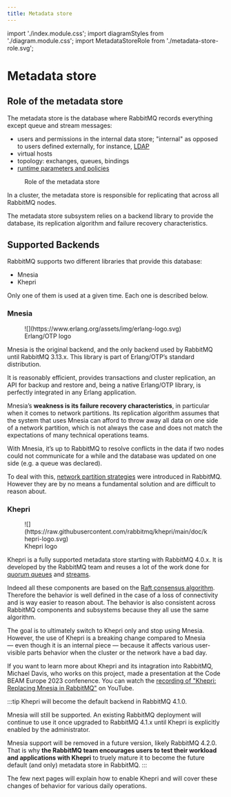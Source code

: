 ```yaml
---
title: Metadata store
---
```


import './index.module.css';
import diagramStyles from './diagram.module.css';
import MetadataStoreRole from './metadata-store-role.svg';

# Metadata store

## Role of the metadata store

The metadata store is the database where RabbitMQ records everything except
queue and stream messages:

* users and permissions in the internal data store; "internal" as opposed to
  users defined externally, for instance, [LDAP](../ldap)
* virtual hosts
* topology: exchanges, queues, bindings
* [runtime parameters and policies](../parameters)

<figure className={diagramStyles.diagram}>
<MetadataStoreRole/>
<figcaption>Role of the metadata store</figcaption>
</figure>

In a cluster, the metadata store is responsible for replicating that across
all RabbitMQ nodes.

The metadata store subsystem relies on a backend library to provide the
database, its replication algorithm and failure recovery characteristics.

## Supported Backends

RabbitMQ supports two different libraries that provide this database:
* Mnesia
* Khepri

Only one of them is used at a given time. Each one is described below.

### Mnesia

<figure style={{width: "120px", float: "right"}}>
![](https://www.erlang.org/assets/img/erlang-logo.svg)
<figcaption>Erlang/OTP logo</figcaption>
</figure>

Mnesia is the original backend, and the only backend used by RabbitMQ until
RabbitMQ 3.13.x. This library is part of Erlang/OTP’s standard distribution.

It is reasonably efficient, provides transactions and cluster replication, an
API for backup and restore and, being a native Erlang/OTP library, is
perfectly integrated in any Erlang application.

Mnesia’s **weakness is its failure recovery characteristics**, in particular
when it comes to network partitions. Its replication algorithm assumes that
the system that uses Mnesia can afford to throw away all data on one side of a
network partition, which is not always the case and does not match the
expectations of many technical operations teams.

With Mnesia, it’s up to RabbitMQ to resolve conflicts in the data if two nodes
could not communicate for a while and the database was updated on one side
(e.g. a queue was declared).

To deal with this, [network partition strategies](./partitions) were
introduced in RabbitMQ. However they are by no means a fundamental solution
and are difficult to reason about.

### Khepri

<figure style={{width: "120px", float: "right"}}>
![](https://raw.githubusercontent.com/rabbitmq/khepri/main/doc/khepri-logo.svg)
<figcaption>Khepri logo</figcaption>
</figure>

Khepri is a fully supported metadata store starting with RabbitMQ 4.0.x. It is
developed by the RabbitMQ team and reuses a lot of the work done for [quorum
queues](./quorum-queues) and [streams](./streams).

Indeed all these components are based on the [Raft consensus
algorithm](https://raft.github.io/). Therefore the behavior is well defined in
the case of a loss of connectivity and is way easier to reason about. The
behavior is also consistent across RabbitMQ components and subsystems because
they all use the same algorithm.

The goal is to ultimately switch to Khepri only and stop using Mnesia.
However, the use of Khepri is a breaking change compared to Mnesia —&nbsp;even
though it is an internal piece&nbsp;— because it affects various user-visible
parts behavior when the cluster or the network have a bad day.

If you want to learn more about Khepri and its intagration into RabbitMQ,
Michael Davis, who works on this project, made a presentation at the Code BEAM
Europe 2023 confenence. You can watch the [recording of "Khepri: Replacing
Mnesia in RabbitMQ"](https://www.youtube.com/watch?v=whVqpgvep90) on YouTube.

:::tip
Khepri will become the default backend in RabbitMQ 4.1.0.

Mnesia will still be supported. An existing RabbitMQ deployment will continue
to use it once upgraded to RabbitMQ 4.1.x until Khepri is explicitly enabled
by the administrator.

Mnesia support will be removed in a future version, likely RabbitMQ 4.2.0. That
is why **the RabbitMQ team encourages users to test their workload and
applications with Khepri** to truely mature it to become the future default
(and only) metadata store in RabbitMQ.
:::

The few next pages will explain how to enable Khepri and will cover these
changes of behavior for various daily operations.
